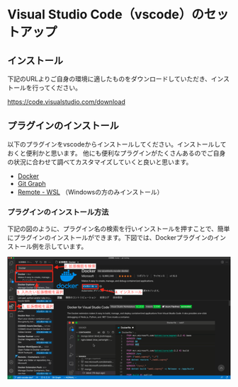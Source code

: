 # Visual Studio Code（vscode）のセットアップ

## インストール
下記のURLよりご自身の環境に適したものをダウンロードしていただき、インストールを行ってください。

https://code.visualstudio.com/download

## プラグインのインストール
以下のプラグインをvscodeからインストールしてください。インストールしておくと便利かと思います。
他にも便利なプラグインがたくさんあるのでご自身の状況に合わせて調べてカスタマイズしていくと良いと思います。

- [Docker](https://marketplace.visualstudio.com/items?itemName=ms-azuretools.vscode-docker)
- [Git Graph](https://marketplace.visualstudio.com/items?itemName=mhutchie.git-graph)
- [Remote - WSL](https://marketplace.visualstudio.com/items?itemName=ms-vscode-remote.remote-wsl) （Windowsの方のみインストール）

### プラグインのインストール方法
下記の図のように、プラグイン名の検索を行いインストールを押すことで、簡単にプラグインのインストールができます。下図では、Dockerプラグインのインストール例を示しています。

![](images/setup-vscode/install-plugin.png)
